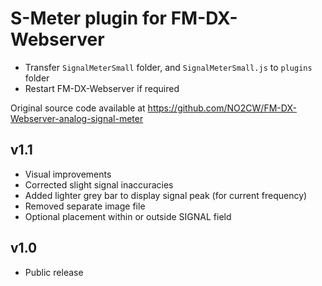 # S-Meter plugin for FM-DX-Webserver

* Transfer `SignalMeterSmall` folder, and `SignalMeterSmall.js` to `plugins` folder
* Restart FM-DX-Webserver if required

Original source code available at https://github.com/NO2CW/FM-DX-Webserver-analog-signal-meter

v1.1
----
* Visual improvements
* Corrected slight signal inaccuracies
* Added lighter grey bar to display signal peak (for current frequency)
* Removed separate image file
* Optional placement within or outside SIGNAL field

v1.0
----
* Public release
